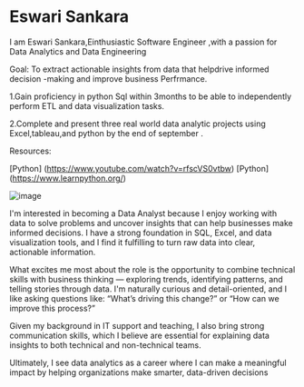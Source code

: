# Eswari Sankara

 I am Eswari Sankara,Einthusiastic Software Engineer ,with a passion for Data Analytics and Data Engineering

  Goal:
  To extract actionable insights from data that helpdrive informed decision -making and improve business Perfrmance.

  1.Gain proficiency in python Sql within 3months to be able to independently perform ETL and data visualization tasks.
  
2.Complete and present three real world data analytic projects using Excel,tableau,and python by the end of september .

Resources:
<!--Links-->
[Python] (https://www.youtube.com/watch?v=rfscVS0vtbw)
[Python] (https://www.learnpython.org/)

<!--inspiring image-->
![image](https://www.agilitics.edu.sg/wp-content/uploads/2022/07/become-data-analytics.png)
<p>  I'm interested in becoming a Data Analyst because I enjoy working with data to solve problems and uncover insights that can help businesses make informed decisions. I have a strong foundation in SQL, Excel, and data visualization tools, and I find it fulfilling to turn raw data into clear, actionable information.

What excites me most about the role is the opportunity to combine technical skills with business thinking — exploring trends, identifying patterns, and telling stories through data. I'm naturally curious and detail-oriented, and I like asking questions like: “What’s driving this change?” or “How can we improve this process?”

Given my background in IT support and teaching, I also bring strong communication skills, which I believe are essential for explaining data insights to both technical and non-technical teams.

Ultimately, I see data analytics as a career where I can make a meaningful impact by helping organizations make smarter, data-driven decisions   </p>





